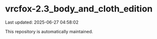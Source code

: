 # vrcfox-2.3_body_and_cloth_edition

Last updated: 2025-06-27 04:58:02

This repository is automatically maintained.
